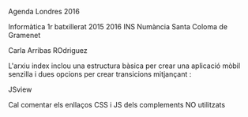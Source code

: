 Agenda Londres 2016

Informàtica 1r batxillerat 2015 2016 INS Numància Santa Coloma de Gramenet

Carla Arribas ROdriguez

L'arxiu index inclou una estructura bàsica per crear una aplicació mòbil senzilla i dues opcions per crear transicions mitjançant :

JSview

Cal comentar els enllaços CSS i JS dels complements NO utilitzats


